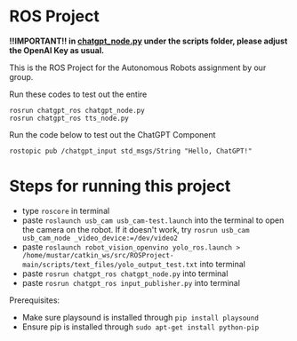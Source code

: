 # ROS Project
**!!IMPORTANT!!
 in [chatgpt_node.py](https://github.com/Faris-Faiz/ROSProject/blob/main/scripts/chatgpt_node.py "chatgpt_node.py") under the scripts folder, please adjust the OpenAI Key as usual.**

This is the ROS Project for the Autonomous Robots assignment by our group.

Run these codes to test out the entire

    rosrun chatgpt_ros chatgpt_node.py
    rosrun chatgpt_ros tts_node.py

Run the code below to test out the ChatGPT Component

    rostopic pub /chatgpt_input std_msgs/String "Hello, ChatGPT!"
# Steps for running this project

 - type `roscore` in terminal
 - paste `roslaunch usb_cam usb_cam-test.launch` into the terminal to open the camera on the robot. If it doesn't work, try `rosrun usb_cam usb_cam_node _video_device:=/dev/video2`
 - paste `roslaunch robot_vision_openvino yolo_ros.launch > /home/mustar/catkin_ws/src/ROSProject-main/scripts/text_files/yolo_output_test.txt` into terminal
 - paste `rosrun chatgpt_ros chatgpt_node.py` into terminal
 - paste `rosrun chatgpt_ros input_publisher.py` into terminal
 
 Prerequisites:
 
 - Make sure playsound is installed through `pip install playsound`
 - Ensure pip is installed through `sudo apt-get install python-pip`
